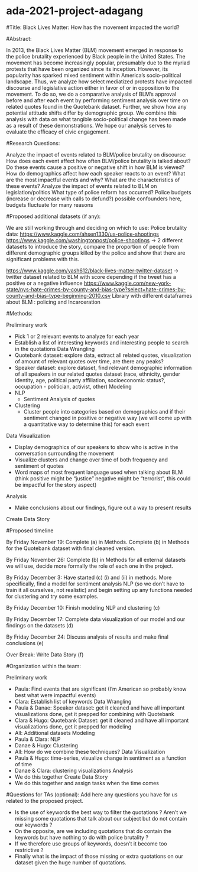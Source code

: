 # ada-2021-project-adagang

#Title: Black Lives Matter: How has the movement impacted the world?

#Abstract: 

In 2013, the Black Lives Matter (BLM) movement emerged in response to the police brutality experienced by Black people in the United States. The movement has become increasingly popular, presumably due to the myriad protests that have been organized since its inception. However, its popularity has sparked mixed sentiment within America’s socio-political landscape. Thus, we analyze how select mediatized protests have impacted discourse and legislative action either in favor of or in opposition to the movement.
To do so, we do a comparative analysis of BLM’s approval before and after each event by performing sentiment analysis over time on related quotes found in the Quotebank dataset. Further, we show how any potential attitude shifts differ by demographic group. We combine this analysis with data on what tangible socio-political change has been made as a result of these demonstrations. We hope our analysis serves to evaluate the efficacy of civic engagement. 


#Research Questions: 

Analyze the impact of events related to BLM/police brutality on discourse:
  How does each event affect how often BLM/police brutality is talked about?
  Do these events cause a positive or negative shift in how BLM is viewed?
  How do demographics affect how each speaker reacts to an event?
  What are the most impactful events and why? What are the characteristics of these events?
Analyze the impact of events related to BLM on legislation/politics
  What type of police reform has occurred?
  Police budgets (increase or decrease with calls to defund?) 
    possible confounders here, budgets fluctuate for many reasons


#Proposed additional datasets (if any): 

We are still working through and deciding on which to use:
Police brutality data:
https://www.kaggle.com/ahsen1330/us-police-shootings
https://www.kaggle.com/washingtonpost/police-shootings → 2 different datasets to introduce the story, compare the proportion of people from different demographic groups killed by the police and show that there are significant problems with this.

https://www.kaggle.com/yash612/black-lives-matter-twitter-dataset → twitter dataset related to BLM with score depending if the tweet has a positive or a negative influence
https://www.kaggle.com/new-york-state/nys-hate-crimes-by-county-and-bias-type?select=hate-crimes-by-county-and-bias-type-beginning-2010.csv 
Library with different dataframes about BLM : policing and Incarceration


#Methods:

Preliminary work
  - Pick 1 or 2 relevant events to analyze for each year
  - Establish a list of interesting keywords and interesting people to search in the quotations
Data Wrangling
  - Quotebank dataset: explore data, extract all related quotes, visualization of amount of relevant quotes over time, are there any peaks? 
  - Speaker dataset: explore dataset, find relevant demographic information of all speakers in our related quotes dataset (race, ethnicity, gender identity, age,     political party affiliation, socioeconomic status?, occupation - politician, activist, other)
Modeling
  - NLP
    - Sentiment Analysis of quotes
  - Clustering 
    - Cluster people into categories based on demographics and if their sentiment changed in positive or negative way (we will come up with a quantitative way to determine this) for each event 

Data Visualization
  - Display demographics of our speakers to show who is active in the conversation surrounding the movement
  - Visualize clusters and change over time of both frequency and sentiment of quotes
  - Word maps of most frequent language used when talking about BLM (think positive might be “justice” negative might be “terrorist”, this could be impactful for the story aspect)


Analysis
  - Make conclusions about our findings, figure out a way to present results
 
Create Data Story



#Proposed timeline

By Friday November 19: Complete (a) in Methods. Complete (b) in Methods for the Quotebank dataset with final cleaned version.

By Friday November 26: Complete (b) in Methods for all external datasets we will use, decide more formally the role of each one in the project.

By Friday December 3: Have started (c) (i) and (ii) in methods. More specifically, find a model for sentiment analysis NLP (so we don’t have to train it all ourselves, not realistic) and begin setting up any functions needed for clustering and try some examples.

By Friday December 10: Finish modeling NLP and clustering (c)

By Friday December 17: Complete data visualization of our model and our findings on the datasets (d)

By Friday December 24: Discuss analysis of results and make final conclusions (e)

Over Break: Write Data Story (f)

#Organization within the team: 

Preliminary work
  - Paula: Find events that are significant (I’m American so probably know best what were impactful events)
  - Clara: Establish list of keywords
Data Wrangling
  - Paula & Danae: Speaker dataset: get it cleaned and have all important visualizations done, get it prepped for combining with Quotebank
  - Clara & Hugo: Quotebank Dataset: get it cleaned and have all important visualizations done, get it prepped for modeling
  - All: Additional datasets
Modeling
  - Paula & Clara: NLP
  - Danae & Hugo: Clustering
  - All: How do we combine these techniques?
Data Visualization
  - Paula & Hugo: time-series, visualize change in sentiment as a function of time
  - Danae & Clara: clustering visualizations
Analysis
  - We do this together
Create Data Story
  - We do this together and assign tasks when the time comes



#Questions for TAs (optional): Add here any questions you have for us related to the proposed project.

  - Is the use of keywords the best way to filter the quotations ? Aren’t we missing some quotations that talk about our subject but do not contain our keywords ?
  - On the opposite, are we including quotations that do contain the keywords but have nothing to do with police brutality ? 
  - If we therefore use groups of keywords, doesn’t it become too restrictive ? 
  - Finally what is the impact of those missing or extra quotations on our dataset given the huge number of quotations. 
